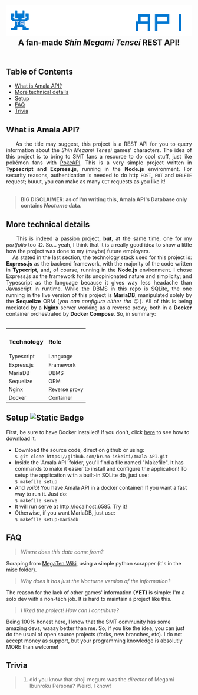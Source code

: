 <h2 align="center">
<img src="https://github.com/bruno-iskeiti/Amala-API/blob/a4ef57403c275cc4ecaa50aa9e556972a98a1226/public/images/logo.png" alt="project logo"> <br>
A fan-made <i>Shin Megami Tensei</i> REST API!
<br>&nbsp;
</h2>

## Table of Contents

- [What is Amala API?](#what-is-amala-api)
- [More technical details](#more-technical-details)
- [Setup](https://github.com/bruno-iskeiti/Amala-API/tree/main?tab=readme-ov-file#setup-)
- [FAQ](#faq)
- [Trivia](#trivia)

## What is Amala API?
  <div align="justify">&nbsp;&nbsp;&nbsp;&nbsp;As the title may suggest, this project is a REST API for you to query information about the <i>Shin Megami Tensei</i> games'  characters. The idea of this project is to bring to SMT fans a resource to do cool stuff, just like pokémon fans with <a href="https://pokeapi.co">PokeAPI</a>. This is a very simple project written in <b>Typescript and Express.js</b>, running in the <b>Node.js</b> environment. For security reasons, authentication is needed to do http <code>POST</code>, <code>PUT</code> and <code>DELETE</code> request; buuut, you can make as many <code>GET</code> requests as you like it!
  </div>
<br>

> **BIG DISCLAIMER: as of I'm writing this, Amala API's Database only contains <i>Nocturne</i> data.**

## More technical details
  <div align="justify">&nbsp;&nbsp;&nbsp;&nbsp;This is indeed a passion project, <b>but</b>, at the same time, one for my <i>portfolio</i> too :D. So... yeah, I think that it is a really good idea to show a little how the project was done to my (maybe) future employers.
  <br>&nbsp;&nbsp;&nbsp;&nbsp;As stated in the last section, the technology stack used for this project is: <b>Express.js</b> as the backend framework, with the majority of the code written in <b>Typecript</b>, and, of course, running in the <b>Node.js</b> environment. I chose Express.js as the framework for its unopinionated nature and simplicity; and Typescript as the language because it gives way less headache than Javascript in runtime. While the DBMS in this repo is SQLite, the one running in the live version of this project is <b>MariaDB</b>, manipulated solely by the <b>Sequelize</b> ORM (<i>you can configure either tho</i> &#128521). All of this is being mediated by a <b>Nginx</b> server working as a reverse proxy; both in a <b>Docker</b> container orchestrated by <b>Docker Compose</b>. So, in summary:
  <br>&nbsp;
  </div>
  <div align="center">
      <table>
        <tr>
            <td><b><h3>Technology</h3></b></td>
            <td><b><h3>Role</h3></b></td>
        </tr>
        <tr>
            <td>Typescript</td>
            <td>Language</td>
        </tr>
        <tr>
            <td>Express.js</td>
            <td>Framework</td>
        </tr>
        <tr>
            <td>MariaDB</td>
            <td>DBMS</td>
        <tr>
            <td>Sequelize</td>
            <td>ORM</td>
        </tr>
        <tr>
            <td>Nginx</td>
            <td>Reverse proxy</td>
        </tr>
        <tr>
            <td>Docker</td>
            <td>Container</td>
        </tr>
      </table>
  </div>

## Setup ![Static Badge](https://img.shields.io/badge/typescript-ver._5.9.2-blue)
First, be sure to have Docker installed! If you don't, click <a href="https://docs.docker.com/get-started/get-docker/" target="_blank">here</a> to see how to download it.
- Download the source code, direct on github or using: <br>
  `$ git clone https://github.com/bruno-iskeiti/Amala-API.git`<br>
- Inside the 'Amala API' folder, you'll find a file named "Makefile". It has commands to make it easier to install and configure the application! To setup the application with a built-in SQLite db, just use: <br>
`$ makefile setup`<br>
- And <i>voilà</i>! You have Amala API in a docker container! If you want a fast way to run it. Just do: <br>
`$ makefile serve`<br>
- It will run serve at http://localhost:6585. Try it!<br>
- Otherwise, if you want MariaDB, just use:<br>
`$ makefile setup-mariadb`

## FAQ
> <i>Where does this data come from?</i>

Scraping from <a href="#">MegaTen Wiki</a>, using a simple python scrapper (it's in the misc folder).

> <i>Why does it has just the Nocturne version of the information?</i>

The reason for the lack of other games' information **(YET)** is simple: I'm a solo dev with a non-tech job. It is hard to maintain a project like this.

> <i>I liked the project! How can I contribute?</i>

Being 100% honest here, I know that the SMT community has some amazing devs, waaay better than me. So, if you like the idea, you can just do the usual of open source projects (forks, new branches, etc). I do not accept money as support, but your programming knowledge is absolutly MORE than welcome!

## Trivia

>1. did you know that shoji meguro was the <i>director</i> of Megami Ibunroku Persona? Weird, I know!